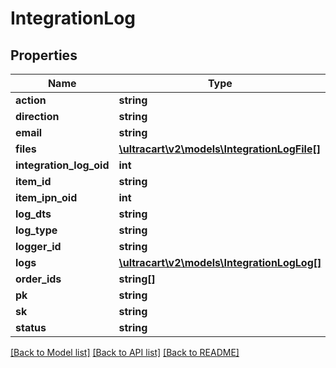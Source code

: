 # IntegrationLog

## Properties
Name | Type | Description | Notes
------------ | ------------- | ------------- | -------------
**action** | **string** |  | [optional] 
**direction** | **string** |  | [optional] 
**email** | **string** |  | [optional] 
**files** | [**\ultracart\v2\models\IntegrationLogFile[]**](IntegrationLogFile.md) |  | [optional] 
**integration_log_oid** | **int** |  | [optional] 
**item_id** | **string** |  | [optional] 
**item_ipn_oid** | **int** |  | [optional] 
**log_dts** | **string** |  | [optional] 
**log_type** | **string** |  | [optional] 
**logger_id** | **string** |  | [optional] 
**logs** | [**\ultracart\v2\models\IntegrationLogLog[]**](IntegrationLogLog.md) |  | [optional] 
**order_ids** | **string[]** |  | [optional] 
**pk** | **string** |  | [optional] 
**sk** | **string** |  | [optional] 
**status** | **string** |  | [optional] 

[[Back to Model list]](../README.md#documentation-for-models) [[Back to API list]](../README.md#documentation-for-api-endpoints) [[Back to README]](../README.md)


